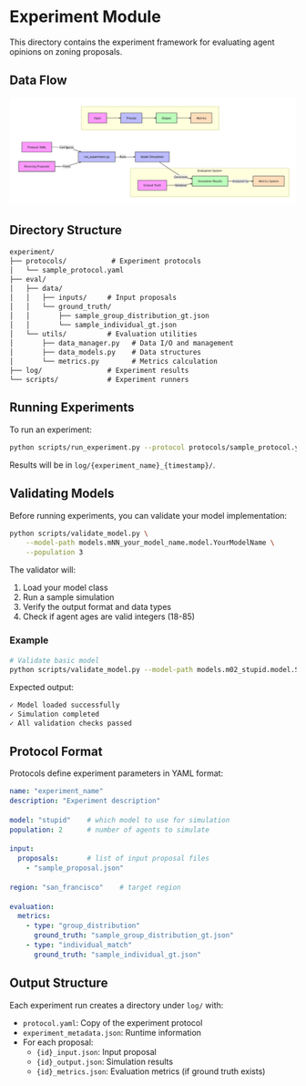 # Experiment Module

This directory contains the experiment framework for evaluating agent opinions on zoning proposals.

## Data Flow

![Evaluation Module Data Flow Diagram](../../assets/eval_dataflow.png)

## Directory Structure

```
experiment/
├── protocols/           # Experiment protocols
│   └── sample_protocol.yaml
├── eval/
│   ├── data/
│   │   ├── inputs/     # Input proposals
│   │   └── ground_truth/
│   │       ├── sample_group_distribution_gt.json
│   │       └── sample_individual_gt.json
│   └── utils/          # Evaluation utilities
│       ├── data_manager.py   # Data I/O and management
│       ├── data_models.py    # Data structures
│       └── metrics.py        # Metrics calculation
├── log/                # Experiment results
└── scripts/            # Experiment runners
```

## Running Experiments

To run an experiment:

```bash
python scripts/run_experiment.py --protocol protocols/sample_protocol.yaml
```

Results will be in `log/{experiment_name}_{timestamp}/`.

## Validating Models

Before running experiments, you can validate your model implementation:

```bash
python scripts/validate_model.py \
    --model-path models.mNN_your_model_name.model.YourModelName \
    --population 3
```

The validator will:
1. Load your model class
2. Run a sample simulation
3. Verify the output format and data types
4. Check if agent ages are valid integers (18-85)

### Example

```bash
# Validate basic model
python scripts/validate_model.py --model-path models.m02_stupid.model.StupidAgentModel --population 3
```

Expected output:
```
✓ Model loaded successfully
✓ Simulation completed
✓ All validation checks passed
```

## Protocol Format

Protocols define experiment parameters in YAML format:

```yaml
name: "experiment_name"
description: "Experiment description"

model: "stupid"    # which model to use for simulation
population: 2      # number of agents to simulate

input:
  proposals:       # list of input proposal files
    - "sample_proposal.json"

region: "san_francisco"    # target region

evaluation:
  metrics:
    - type: "group_distribution"
      ground_truth: "sample_group_distribution_gt.json"
    - type: "individual_match"
      ground_truth: "sample_individual_gt.json"
```

## Output Structure

Each experiment run creates a directory under `log/` with:

- `protocol.yaml`: Copy of the experiment protocol
- `experiment_metadata.json`: Runtime information
- For each proposal:
  - `{id}_input.json`: Input proposal
  - `{id}_output.json`: Simulation results
  - `{id}_metrics.json`: Evaluation metrics (if ground truth exists) 